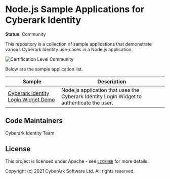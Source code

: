 # Node.js Sample Applications for Cyberark Identity
**Status**: Community

This repository is a collection of sample applications that demonstrate various Cyberark Identity use-cases in a Node.js application.

![Certification Level Community](https://camo.githubusercontent.com/fc39ec5a52592c929ecd6e7ff4e3d1b7d5a4856c512a5486a5c24a00db6bcf6d/68747470733a2f2f696d672e736869656c64732e696f2f62616467652f43657274696669636174696f6e2532304c6576656c2d436f6d6d756e6974792d3238413734353f6c696e6b3d68747470733a2f2f6769746875622e636f6d2f637962657261726b2f636f6d6d756e6974792f626c6f622f6d61737465722f436f6e6a75722f636f6e76656e74696f6e732f63657274696669636174696f6e2d6c6576656c732e6d64)

Below are the sample application list.

| Sample | Description |
|--------|-------------|
| [Cyberark Identity Login Widget Demo](./Cyberark-Identity-Login-Widget-Demo) | Node.js application that uses the Cyberark Identity Login Widget to authenticate the user. |

## Code Maintainers
Cyberark Identity Team

<a id="license"></a>
## License
This project is licensed under Apache - see [`LICENSE`](LICENSE) for more details.

Copyright (c) 2021 CyberArk Software Ltd. All rights reserved.